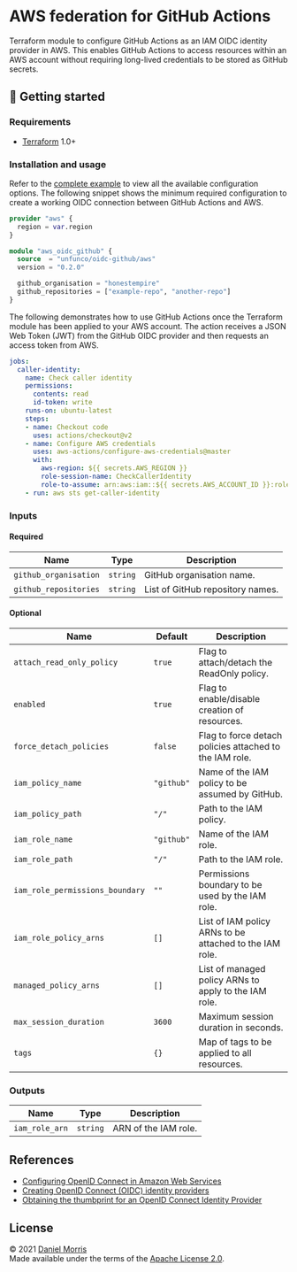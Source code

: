 # AWS federation for GitHub Actions

Terraform module to configure GitHub Actions as an IAM OIDC identity provider in
AWS. This enables GitHub Actions to access resources within an AWS account
without requiring long-lived credentials to be stored as GitHub secrets.

## 🔨 Getting started

### Requirements

* [Terraform] 1.0+

### Installation and usage

Refer to the [complete example] to view all the available configuration options.
The following snippet shows the minimum required configuration to create a
working OIDC connection between GitHub Actions and AWS.

```terraform
provider "aws" {
  region = var.region
}

module "aws_oidc_github" {
  source  = "unfunco/oidc-github/aws"
  version = "0.2.0"

  github_organisation = "honestempire"
  github_repositories = ["example-repo", "another-repo"]
}
```

The following demonstrates how to use GitHub Actions once the Terraform module
has been applied to your AWS account. The action receives a JSON Web Token (JWT)
from the GitHub OIDC provider and then requests an access token from AWS.

```yaml
jobs:
  caller-identity:
    name: Check caller identity
    permissions:
      contents: read
      id-token: write
    runs-on: ubuntu-latest
    steps:
    - name: Checkout code
      uses: actions/checkout@v2
    - name: Configure AWS credentials
      uses: aws-actions/configure-aws-credentials@master
      with:
        aws-region: ${{ secrets.AWS_REGION }}
        role-session-name: CheckCallerIdentity
        role-to-assume: arn:aws:iam::${{ secrets.AWS_ACCOUNT_ID }}:role/github
    - run: aws sts get-caller-identity
```

### Inputs

#### Required

| Name                  | Type     | Description                      |
|-----------------------|----------|----------------------------------|
| `github_organisation` | `string` | GitHub organisation name.        |
| `github_repositories` | `string` | List of GitHub repository names. |

#### Optional

| Name                            | Default    | Description                                             |
|---------------------------------|------------|---------------------------------------------------------|
| `attach_read_only_policy`       | `true`     | Flag to attach/detach the ReadOnly policy.              |
| `enabled`                       | `true`     | Flag to enable/disable creation of resources.           |
| `force_detach_policies`         | `false`    | Flag to force detach policies attached to the IAM role. |
| `iam_policy_name`               | `"github"` | Name of the IAM policy to be assumed by GitHub.         |
| `iam_policy_path`               | `"/"`      | Path to the IAM policy.                                 |
| `iam_role_name`                 | `"github"` | Name of the IAM role.                                   |
| `iam_role_path`                 | `"/"`      | Path to the IAM role.                                   |
| `iam_role_permissions_boundary` | `""`       | Permissions boundary to be used by the IAM role.        |
| `iam_role_policy_arns`          | `[]`       | List of IAM policy ARNs to be attached to the IAM role. |
| `managed_policy_arns`           | `[]`       | List of managed policy ARNs to apply to the IAM role.   |
| `max_session_duration`          | `3600`     | Maximum session duration in seconds.                    |
| `tags`                          | `{}`       | Map of tags to be applied to all resources.             |

### Outputs

| Name           | Type     | Description          |
|----------------|----------|----------------------|
| `iam_role_arn` | `string` | ARN of the IAM role. |

## References

* [Configuring OpenID Connect in Amazon Web Services]
* [Creating OpenID Connect (OIDC) identity providers]
* [Obtaining the thumbprint for an OpenID Connect Identity Provider]

## License

© 2021 [Daniel Morris](https://unfun.co)  
Made available under the terms of the [Apache License 2.0].

[Apache License 2.0]: LICENSE.md
[Complete example]: examples/complete
[Configuring OpenID Connect in Amazon Web Services]: https://docs.github.com/en/actions/deployment/security-hardening-your-deployments/configuring-openid-connect-in-amazon-web-services
[Creating OpenID Connect (OIDC) identity providers]: https://docs.aws.amazon.com/IAM/latest/UserGuide/id_roles_providers_create_oidc.html
[Make]: https://www.gnu.org/software/make/
[Obtaining the thumbprint for an OpenID Connect Identity Provider]: https://docs.aws.amazon.com/IAM/latest/UserGuide/id_roles_providers_create_oidc_verify-thumbprint.html
[Terraform]: https://www.terraform.io
